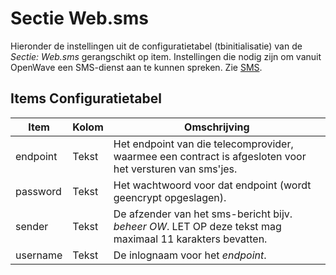 # Sectie Web.sms

Hieronder de instellingen uit de configuratietabel (tbinitialisatie) van de *Sectie: Web.sms* gerangschikt op item.
Instellingen die nodig zijn om vanuit OpenWave een SMS-dienst aan te kunnen spreken.
Zie [SMS](/instellen_inrichten/sms.md).

## Items Configuratietabel

| Item     | Kolom | Omschrijving                                                                                      |
|----------|-------|---------------------------------------------------------------------------------------------------|
| endpoint | Tekst | Het endpoint van die telecomprovider, waarmee een contract is afgesloten voor het versturen van sms'jes. |
| password | Tekst | Het wachtwoord voor dat endpoint (wordt geencrypt opgeslagen).                                    |
| sender   | Tekst | De afzender van het sms-bericht bijv. *beheer OW*. LET OP deze tekst mag maximaal 11 karakters bevatten. |
| username | Tekst | De inlognaam voor het *endpoint*.                                                                 |
